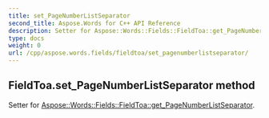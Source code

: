 ```yaml
---
title: set_PageNumberListSeparator
second_title: Aspose.Words for C++ API Reference
description: Setter for Aspose::Words::Fields::FieldToa::get_PageNumberListSeparator. 
type: docs
weight: 0
url: /cpp/aspose.words.fields/fieldtoa/set_pagenumberlistseparator/
---
```

## FieldToa.set_PageNumberListSeparator method


Setter for [Aspose::Words::Fields::FieldToa::get_PageNumberListSeparator](./get_pagenumberlistseparator/).

